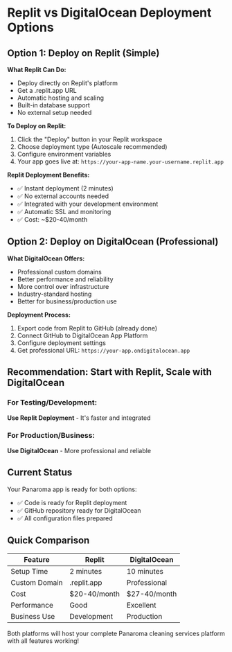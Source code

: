 # Replit vs DigitalOcean Deployment Options

## Option 1: Deploy on Replit (Simple)

**What Replit Can Do:**
- Deploy directly on Replit's platform
- Get a .replit.app URL
- Automatic hosting and scaling
- Built-in database support
- No external setup needed

**To Deploy on Replit:**
1. Click the "Deploy" button in your Replit workspace
2. Choose deployment type (Autoscale recommended)
3. Configure environment variables
4. Your app goes live at: `https://your-app-name.your-username.replit.app`

**Replit Deployment Benefits:**
- ✅ Instant deployment (2 minutes)
- ✅ No external accounts needed
- ✅ Integrated with your development environment
- ✅ Automatic SSL and monitoring
- ✅ Cost: ~$20-40/month

## Option 2: Deploy on DigitalOcean (Professional)

**What DigitalOcean Offers:**
- Professional custom domains
- Better performance and reliability
- More control over infrastructure
- Industry-standard hosting
- Better for business/production use

**Deployment Process:**
1. Export code from Replit to GitHub (already done)
2. Connect GitHub to DigitalOcean App Platform
3. Configure deployment settings
4. Get professional URL: `https://your-app.ondigitalocean.app`

## Recommendation: Start with Replit, Scale with DigitalOcean

### For Testing/Development:
**Use Replit Deployment** - It's faster and integrated

### For Production/Business:
**Use DigitalOcean** - More professional and reliable

## Current Status

Your Panaroma app is ready for both options:
- ✅ Code is ready for Replit deployment
- ✅ GitHub repository ready for DigitalOcean
- ✅ All configuration files prepared

## Quick Comparison

| Feature | Replit | DigitalOcean |
|---------|--------|--------------|
| Setup Time | 2 minutes | 10 minutes |
| Custom Domain | .replit.app | Professional |
| Cost | $20-40/month | $27-40/month |
| Performance | Good | Excellent |
| Business Use | Development | Production |

Both platforms will host your complete Panaroma cleaning services platform with all features working!